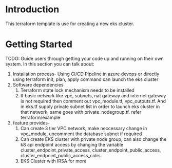 # Introduction 
This terraform template is use for creating a new eks cluster. 

# Getting Started
TODO: Guide users through getting your code up and running on their own system. In this section you can talk about:
1.	Installation process- Using CI/CD Pipeline in azure devops or directly using terraform init, plan, apply command can launch the eks cluster
2.	Software dependencies
    1. Terraform state lock mechanism needs to be installed
    2. If basic network like vpc, subnets, nat gateway and internet gateway is not required then comment out vpc_module.tf, vpc_outputs.tf. And in eks.tf supply private subnet list in order to launch eks cluster in that network, same goes with private_nodegroup.tf.
    refer terraform/example
3. feature provides-
    1. Can create 3 tier VPC network, make neccessary change in vpc_module, uncomment the database subnet if required
    2. Can create EKS cluster with private node group, can also change the k8 api endpoint access by changing the variable cluster_endpoint_private_access, cluster_endpoint_public_access, cluster_endpoint_public_access_cidrs
    3. EKS Cluster with IRSA for more

